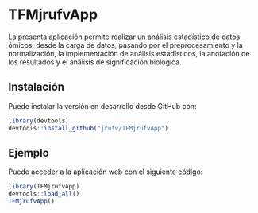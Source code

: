
<!-- README.md is generated from README.Rmd. Please edit that file -->

# TFMjrufvApp

<!-- badges: start -->
<!-- badges: end -->

La presenta aplicación permite realizar un análisis estadístico de datos
ómicos, desde la carga de datos, pasando por el preprocesamiento y la
normalización, la implementación de análisis estadísticos, la anotación
de los resultados y el análisis de significación biológica.

## Instalación

Puede instalar la versión en desarrollo desde GitHub con:

``` r
library(devtools)
devtools::install_github("jrufv/TFMjrufvApp")
```

## Ejemplo

Puede acceder a la aplicación web con el siguiente código:

``` r
library(TFMjrufvApp)
devtools::load_all()
TFMjrufvApp()
```
